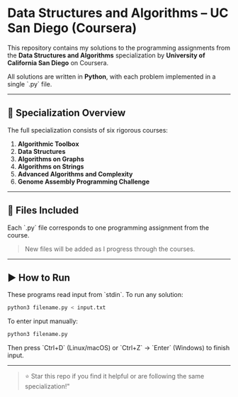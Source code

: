 # Data Structures and Algorithms – UC San Diego (Coursera)

This repository contains my solutions to the programming assignments from the **Data Structures and Algorithms** specialization by **University of California San Diego** on Coursera.

All solutions are written in **Python**, with each problem implemented in a single \`.py\` file.

---

## 📘 Specialization Overview

The full specialization consists of six rigorous courses:

1. **Algorithmic Toolbox**
2. **Data Structures**
3. **Algorithms on Graphs**
4. **Algorithms on Strings**
5. **Advanced Algorithms and Complexity**
6. **Genome Assembly Programming Challenge**

---

## 📁 Files Included

Each \`.py\` file corresponds to one programming assignment from the course.

> New files will be added as I progress through the courses.

---

## ▶️ How to Run

These programs read input from \`stdin\`. To run any solution:

```bash
python3 filename.py < input.txt
```

To enter input manually:

```bash
python3 filename.py
```

Then press \`Ctrl+D\` (Linux/macOS) or \`Ctrl+Z\` → \`Enter\` (Windows) to finish input.

---

> ⭐ Star this repo if you find it helpful or are following the same specialization!" 
